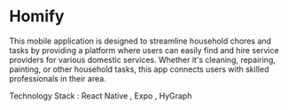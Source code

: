 # Homify
 This mobile application is designed to streamline household chores and tasks by providing a platform where users can easily find and hire service providers for various domestic services. Whether it's cleaning, repairing, painting, or other household tasks, this app connects users with skilled professionals in their area.


Technology Stack : React Native , Expo , HyGraph 
